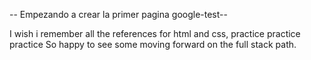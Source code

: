 -- Empezando a crear la primer pagina google-test--

I wish i remember all the references for html and css, practice practice practice
So happy to see some moving forward on the full stack path.